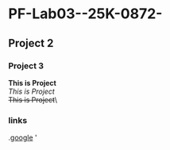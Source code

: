 # PF-Lab03--25K-0872-
## Project 2
### Project 3


**This is Project**\
_This is Project_\
~~This is Project~~\
### links
.[google](https://www.google.com)
'
